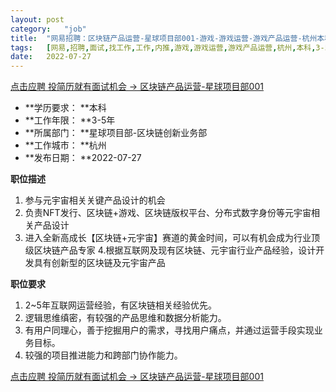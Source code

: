 ```yaml
---
layout:	post
category:	"job"
title:	"网易招聘：区块链产品运营-星球项目部001-游戏-游戏运营-游戏产品运营-杭州本科3-5年"
tags:	[网易,招聘,面试,找工作,工作,内推,游戏,游戏运营,游戏产品运营,杭州,本科,3-5年]
date:	2022-07-27
---
```


[点击应聘 投简历就有面试机会 -> 区块链产品运营-星球项目部001](http://mobile.bole.netease.com/bole/boleDetail?id=26482&employeeId=346f03c3cda5f04c&key=all)



- **学历要求： **本科
- **工作年限： **3-5年
- **所属部门： **星球项目部-区块链创新业务部
- **工作城市： **杭州
- **发布日期： **2022-07-27



**职位描述**
1. 参与元宇宙相关关键产品设计的机会
2. 负责NFT发行、区块链+游戏、区块链版权平台、分布式数字身份等元宇宙相关产品设计
3. 进入全新高成长【区块链+元宇宙】赛道的黄金时间，可以有机会成为行业顶级区块链产品专家
4.根据互联网及现有区块链、元宇宙行业产品经验，设计开发具有创新型的区块链及元宇宙产品



**职位要求**
1. 2~5年互联网运营经验，有区块链相关经验优先。
2. 逻辑思维缜密，有较强的产品思维和数据分析能力。
3. 有用户同理心，善于挖掘用户的需求，寻找用户痛点，并通过运营手段实现业务目标。
4. 较强的项目推进能力和跨部门协作能力。



[点击应聘 投简历就有面试机会 -> 区块链产品运营-星球项目部001](http://mobile.bole.netease.com/bole/boleDetail?id=26482&employeeId=346f03c3cda5f04c&key=all)